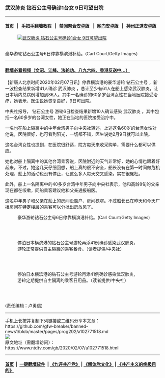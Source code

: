 ### 武汉肺炎 钻石公主号确诊1台女 9日可望出院
------------------------

#### [首页](https://github.com/gfw-breaker/banned-news1/blob/master/README.md) &nbsp;&nbsp;|&nbsp;&nbsp; [手把手翻墙教程](https://github.com/gfw-breaker/guides/wiki) &nbsp;&nbsp;|&nbsp;&nbsp; [禁闻聚合安卓版](https://github.com/gfw-breaker/bn-android) &nbsp;&nbsp;|&nbsp;&nbsp; [网门安卓版](https://github.com/oGate2/oGate) &nbsp;&nbsp;|&nbsp;&nbsp; [神州正道安卓版](https://github.com/SzzdOgate/update) 



<div><div class="featured_image">
 <a href="https://i.ntdtv.com/assets/uploads/2020/02/GettyImages-1198895212.jpg" target="_blank">
  <figure>
   <img alt="武汉肺炎 钻石公主号确诊1台女 9日可望出院" src="https://i.ntdtv.com/assets/uploads/2020/02/GettyImages-1198895212-800x450.jpg"/>
  </figure><br/>
 </a>
 <span class="caption">
  豪华游轮钻石公主号6日停靠横滨港补给。(Carl Court/Getty Images)
 </span>
</div>
</div><hr/>

#### [翻墙必看视频（文昭、江峰、法轮功、八九六四、香港反送中...）](https://github.com/gfw-breaker/banned-news1/blob/master/pages/link3.md)

<div><div class="post_content" itemprop="articleBody">
 <p>
  【新唐人北京时间2020年02月07日讯】停靠横滨港的豪华游轮
  <ok href="https://www.ntdtv.com/gb/钻石公主号.htm">
   钻石公主号
  </ok>
  ，新一波检查结果新增41人确诊
  <ok href="https://www.ntdtv.com/gb/武汉肺炎.htm">
   武汉肺炎
  </ok>
  ，总计至少有61人在船上感染武汉肺炎，让日本境内总病例增加到86人。其中一名确诊的60多岁台湾女性在当地医院接受治疗，她表示，医生说她恢复良好，9日可出院。
 </p>
 <p>
  中央社报导，
  <ok href="https://www.ntdtv.com/gb/钻石公主号.htm">
   钻石公主号
  </ok>
  游轮6日检查结果新增10人确认感染
  <ok href="https://www.ntdtv.com/gb/武汉肺炎.htm">
   武汉肺炎
  </ok>
  ，其中包括一名60多岁的台湾女性，她正在当地的医院接受治疗中。
 </p>
 <p>
  一名也在船上隔离中的中年台湾男子向中央社转述，上述这名60岁的台湾女性对他说，医院很好，也可看到阳光，一切都不错，医生说她2月9日就可以出院。
 </p>
 <p>
  这名台湾女性也提到，在医院很舒适，院方每天来收采购单，需要什么都可以供应。
 </p>
 <p>
  她也对船上隔离中的其他台湾乘客说，医院附近的天气非常好，她的心情也跟着好起来。不过，她这几天仔细回想，船上真的很不安全，船长没有在第一时间做危机处理，船上的活动也没有停止，让这么多人每天交叉感染，实在很冤枉。
 </p>
 <p>
  此外，船上一名隔离中的40多岁台湾中年男子向中央社表示，他和高龄8旬的父亲现在都在咳嗽，同船乘客建议他和父亲通报船医。
 </p>
 <p>
  这名中年男子和父亲在船上的房间没窗户、房间狭窄。不过船长已在昨天和今天广播房间在特定楼层的乘客可以分批出房放风了。
 </p>
 <figure class="wp-caption alignnone" id="attachment_102771523" style="width: 600px">
  <img alt="" class="size-medium wp-image-102771523" src="https://i.ntdtv.com/assets/uploads/2020/02/GettyImages-1198895672-600x400.jpg">
   <br/><figcaption class="wp-caption-text">
    豪华游轮钻石公主号6日停靠横滨港补给。(Carl Court/Getty Images)
   </figcaption><br/>
  </img>
 </figure><br/>
 <figure class="wp-caption alignnone" id="attachment_102771522" style="width: 400px">
  <img alt="" class="size-full wp-image-102771522" src="https://i.ntdtv.com/assets/uploads/2020/02/20200207PHO0039l.jpg">
   <br/><figcaption class="wp-caption-text">
    停泊日本横滨港的钻石公主号游轮再添41例确诊感染武汉肺炎，游轮正常提供自主隔离的乘客餐食。（读者提供/中央社）
   </figcaption><br/>
  </img>
 </figure><br/>
 <figure class="wp-caption alignnone" id="attachment_102771521" style="width: 400px">
  <img alt="" class="size-full wp-image-102771521" src="https://i.ntdtv.com/assets/uploads/2020/02/20200207PHO0038l.jpg"/>
  <br/><figcaption class="wp-caption-text">
   停泊日本横滨港的钻石公主号游轮再添41例确诊感染武汉肺炎，游轮定期提供自主隔离的乘客日用品。（读者提供/中央社）
  </figcaption><br/>
 </figure><br/>
 <p>
  (责任编辑：卢勇信)
 </p>
 <div class="single_ad">
 </div>
</div>
</div>
<hr/>
手机上长按并复制下列链接或二维码分享本文章：<br/>
https://github.com/gfw-breaker/banned-news1/blob/master/pages/prog202/a102771518.md <br/>
<a href='https://github.com/gfw-breaker/banned-news1/blob/master/pages/prog202/a102771518.md'><img src='https://github.com/gfw-breaker/banned-news1/blob/master/pages/prog202/a102771518.md.png'/></a> <br/>
原文地址（需翻墙访问）：https://www.ntdtv.com/gb/2020/02/07/a102771518.html


------------------------
#### [首页](https://github.com/gfw-breaker/banned-news1/blob/master/README.md) &nbsp;|&nbsp; [一键翻墙软件](https://github.com/gfw-breaker/nogfw/blob/master/README.md) &nbsp;| [《九评共产党》](https://github.com/gfw-breaker/9ping.md/blob/master/README.md#九评之一评共产党是什么) | [《解体党文化》](https://github.com/gfw-breaker/jtdwh.md/blob/master/README.md) | [《共产主义的终极目的》](https://github.com/gfw-breaker/gczydzjmd.md/blob/master/README.md)


<img src='http://gfw-breaker.win/banned-news/pages/prog202/a102771518.md' width='0px' height='0px'/>